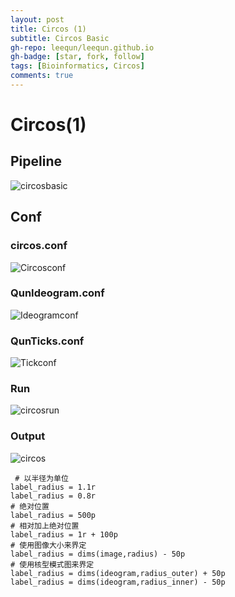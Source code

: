 ```yaml
---
layout: post
title: Circos (1)
subtitle: Circos Basic
gh-repo: leequn/leequn.github.io
gh-badge: [star, fork, follow]
tags: [Bioinformatics, Circos] 
comments: true
---
```


# Circos(1)

## Pipeline

![circosbasic](https://picgoqun.oss-cn-beijing.aliyuncs.com/img/circosbasic.png)

## Conf

### circos.conf

![Circosconf](https://picgoqun.oss-cn-beijing.aliyuncs.com/img/Circosconf.png)

### QunIdeogram.conf

![Ideogramconf](https://picgoqun.oss-cn-beijing.aliyuncs.com/img/Ideogramconf.png)

### QunTicks.conf

![Tickconf](https://picgoqun.oss-cn-beijing.aliyuncs.com/img/Tickconf.png)

### Run

![circosrun](https://picgoqun.oss-cn-beijing.aliyuncs.com/img/circosrun.png)

### Output

![circos](https://picgoqun.oss-cn-beijing.aliyuncs.com/img/circos.svg)

```shell
 # 以半径为单位
label_radius = 1.1r
label_radius = 0.8r
# 绝对位置
label_radius = 500p
# 相对加上绝对位置
label_radius = 1r + 100p
# 使用图像大小来界定
label_radius = dims(image,radius) - 50p
# 使用核型模式图来界定
label_radius = dims(ideogram,radius_outer) + 50p
label_radius = dims(ideogram,radius_inner) - 50p
```

